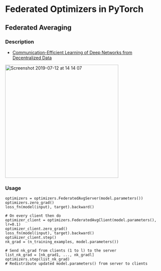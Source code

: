 # Federated Optimizers in PyTorch
## Federated Averaging 
### Description
- [Communication-Efficient Learning of Deep Networks from Decentralized Data](https://arxiv.org/pdf/1602.05629.pdf)
<img width="364" alt="Screenshot 2019-07-12 at 14 14 07" src="https://user-images.githubusercontent.com/26603883/61127621-13820c00-a4b0-11e9-80aa-9900cca24956.png">

### Usage
```
optimizers = optimizers.FederatedAvgServer(model.parameters())
optimizers.zero_grad()
loss_fn(model(input), target).backward()

# On every client then do
optimizer_client = optimizers.FederatedAvgClient(model.parameters(), lr=0.1)
optimizer_client.zero_grad()
loss_fn(model(input), target).backward()
optimizer_client.step()
nk_grad = (n_training_examples, model.parameters())

# Send nk_grad from clients (1 to l) to the server
list_nk_grad = [nk_grad1, ..., nk_gradl]
optimizers.step(list_nk_grad)
# Redistribute updated model.parameters() from server to clients
```
